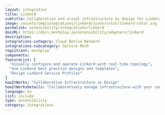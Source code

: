 ```yaml
---
layout: integration
title: Linkerd
subtitle: Collaborative and visual infrastructure as design for Linkerd
image: /assets/img/integrations/linkerd/icons/color/linkerd-color.svg
permalink: extensibility/integrations/linkerd
docURL: https://docs.meshplay.io/extensibility/adapters/linkerd
description: 
integrations-category: Cloud Native Network
integrations-subcategory: Service Mesh
registrant: meshplay
components: 
featureList: [
  "Visually configure and operate Linkerd with real-time topology",
  "Use Linkerd best practice designs and templates",
  "Design Linkerd Service Profiles"
]
howItWorks: "Collaborative Infrastructure as Design"
howItWorksDetails: "Collaboratively manage infrastructure with your coworkers synchronously sharing the same designs."
language: en
list: include
type: extensibility
category: integrations
---
```

